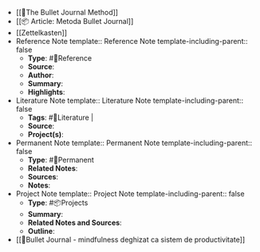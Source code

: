 - [[📘The Bullet Journal Method]]
- [[📦 Article:  Metoda Bullet Journal]]
- [[Zettelkasten]]
- Reference Note
  template:: Reference Note
  template-including-parent:: false
	- **Type**: #📘Reference
	- **Source**:
	- **Author**:
	- **Summary**:
	- **Highlights**:
- Literature Note
  template:: Literature Note
  template-including-parent:: false
	- **Tags**: #📒Literature |
	- **Source**:
	- **Project(s)**:
- Permanent Note
  template:: Permanent Note
  template-including-parent:: false
	- **Type**: #📗Permanent
	- **Related Notes**:
	- **Sources**:
	- **Notes**:
- Project Note
  template:: Project Note
  template-including-parent:: false
	- **Type**: #📦Projects
	- **Summary**:
	- **Related Notes and Sources**:
	- **Outline**:
- [[📒Bullet Journal - mindfulness deghizat ca sistem de productivitate]]
